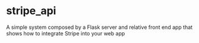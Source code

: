 # stripe_api
A simple system composed by a Flask server and relative front end app that shows how to integrate Stripe into your web app
